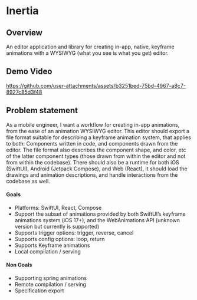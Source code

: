 # Inertia

## Overview
An editor application and library for creating in-app, native, keyframe animations with a WYSIWYG (what you see is what you get) editor.

## Demo Video


https://github.com/user-attachments/assets/b3251bed-75bd-4967-a8c7-8927c85d3f48



## Problem statement
As a mobile engineer, I want a workflow for creating in-app animations, 
from the ease of an animation WYSIWYG editor. This editor should export a file format suitable for describing a keyframe animation system, 
that applies to both: Components written in code, and components drawn from the editor. The file format also describes the component shape, 
and color, etc of the latter component types (those drawn from within the editor and not from within the codebase). 
There should also be a runtime for both iOS (SwiftUI), Android (Jetpack Compose), and Web (React), it should load the drawings and animation descriptions, 
and handle interactions from the codebase as well.

#### Goals
- Platforms: SwiftUI, React, Compose
- Support the subset of animations provided by both SwiftUI’s keyframe animations system (iOS 17+), and the WebAnimations API (unknown version but currently is supported)
- Supports trigger options: trigger, reverse, cancel
- Supports config options: loop, return
- Supports Keyframe animations
- Local compilation / serving

#### Non Goals
- Supporting spring animations
- Remote compilation / serving
- Specification export
